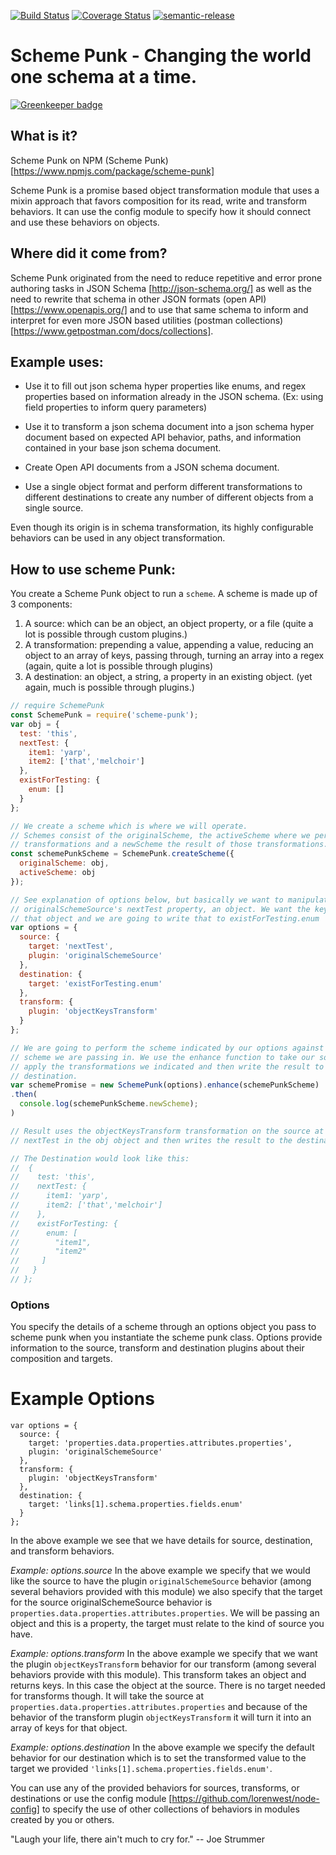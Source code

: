 [![Build Status](https://travis-ci.org/thebruce/scheme-punk.svg?branch=master)](https://travis-ci.org/thebruce/scheme-punk)
[![Coverage Status](https://coveralls.io/repos/github/thebruce/scheme-punk/badge.svg?branch=master)](https://coveralls.io/github/thebruce/scheme-punk?branch=master)
[![semantic-release](https://img.shields.io/badge/%20%20%F0%9F%93%A6%F0%9F%9A%80-semantic--release-e10079.svg)](https://github.com/semantic-release/semantic-release)

# Scheme Punk - Changing the world one schema at a time.

[![Greenkeeper badge](https://badges.greenkeeper.io/thebruce/scheme-punk.svg)](https://greenkeeper.io/)

## What is it?

Scheme Punk on NPM (Scheme Punk)[https://www.npmjs.com/package/scheme-punk]

Scheme Punk is a promise based object transformation module that
uses a mixin approach that favors composition for its read, write and
transform behaviors. It can use the config module to specify how it should connect
and use these behaviors on objects.

## Where did it come from?

Scheme Punk originated from the need to reduce repetitive and error prone
authoring tasks in JSON Schema [http://json-schema.org/] as well as the need to rewrite that schema
in other JSON formats (open API)[https://www.openapis.org/] and to use that same schema to inform and
interpret for even more JSON based utilities (postman collections)[https://www.getpostman.com/docs/collections].

## Example uses:

* Use it to fill out json schema hyper properties like enums, and regex properties based on information already in the JSON schema. (Ex: using field properties to inform query parameters)

* Use it to transform a json schema document into a json schema hyper document based on expected API behavior, paths, and information contained in your base json schema document.

* Create Open API documents from a JSON schema document.

* Use a single object format and perform different transformations to different destinations to create any number of different objects from a single source.

Even though its origin is in schema transformation, its highly configurable
behaviors can be used in any object transformation.

## How to use scheme Punk:

You create a Scheme Punk object to run a `scheme`. A scheme is made up of 3
components:

1. A source: which can be an object, an object property, or a file (quite a lot is possible through custom plugins.)
2. A transformation: prepending a value, appending a value, reducing an object to an array of keys, passing through, turning an array into a regex (again, quite a lot is possible through plugins)
3. A destination: an object, a string, a property in an existing object. (yet again, much is possible through plugins.)

```js
// require SchemePunk
const SchemePunk = require('scheme-punk');
var obj = {
  test: 'this',
  nextTest: {
    item1: 'yarp',
    item2: ['that','melchoir']
  },
  existForTesting: {
    enum: []
  }
};

// We create a scheme which is where we will operate.
// Schemes consist of the originalScheme, the activeScheme where we perform
// transformations and a newScheme the result of those transformations.
const schemePunkScheme = SchemePunk.createScheme({
  originalScheme: obj,
  activeScheme: obj
});

// See explanation of options below, but basically we want to manipulate the
// originalSchemeSource's nextTest property, an object. We want the keys from
// that object and we are going to write that to existForTesting.enum
var options = {
  source: {
    target: 'nextTest',
    plugin: 'originalSchemeSource'
  },
  destination: {
    target: 'existForTesting.enum'
  },
  transform: {
    plugin: 'objectKeysTransform'
  }
};

// We are going to perform the scheme indicated by our options against the
// scheme we are passing in. We use the enhance function to take our source
// apply the transformations we indicated and then write the result to the
// destination.
var schemePromise = new SchemePunk(options).enhance(schemePunkScheme)
.then(
  console.log(schemePunkScheme.newScheme);
)

// Result uses the objectKeysTransform transformation on the source at
// nextTest in the obj object and then writes the result to the destination.

// The Destination would look like this:
//  {
//    test: 'this',
//    nextTest: {
//      item1: 'yarp',
//      item2: ['that','melchoir']
//    },
//    existForTesting: {
//      enum: [
//        "item1",
//        "item2"
//     ]
//   }
// };
```

### Options
You specify the details of a scheme through an options object you pass to scheme punk when you instantiate the scheme punk class. Options provide information to the source, transform and destination plugins about their composition and targets.

# Example Options
```
var options = {
  source: {
    target: 'properties.data.properties.attributes.properties',
    plugin: 'originalSchemeSource'
  },
  transform: {
    plugin: 'objectKeysTransform'
  },
  destination: {
    target: 'links[1].schema.properties.fields.enum'
  }
};
```

In the above example we see that we have details for source, destination, and transform behaviors.

*Example: options.source*
In the above example we specify that we would like the source to have the plugin `originalSchemeSource` behavior (among several behaviors provided with this module) we also specify that the target for the source originalSchemeSource behavior is `properties.data.properties.attributes.properties`. We will be passing an object and this is a property, the target must relate to the kind of source you have.

*Example: options.transform*
In the above example we specify that we want the plugin `objectKeysTransform` behavior for our transform (among several behaviors provide with this module). This transform takes an object and returns keys. In this case the object at the source. There is no target needed for transforms though. It will take the source at `properties.data.properties.attributes.properties` and because of the behavior of the transform plugin `objectKeysTransform` it will turn it into an array of keys for that object.

*Example: options.destination*
In the above example we specify the default behavior for our destination which is to set the transformed value to the target we provided `'links[1].schema.properties.fields.enum'`.

You can use any of the provided behaviors for sources, transforms, or destinations or use the config module [https://github.com/lorenwest/node-config] to specify the use of other collections of behaviors in modules created by you or others.

"Laugh your life, there ain't much to cry for." -- Joe Strummer
